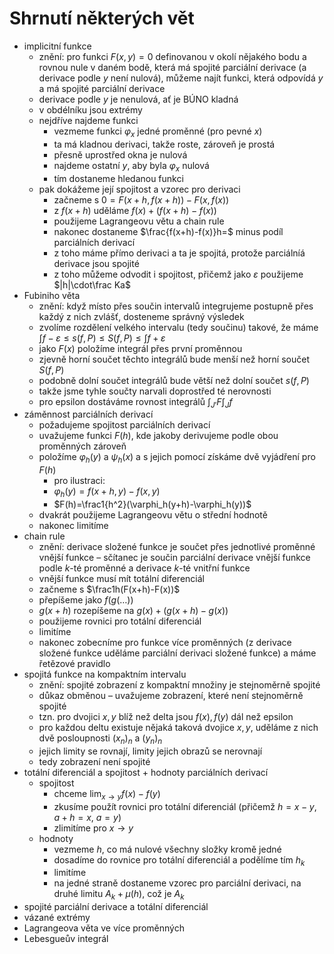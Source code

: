 # Shrnutí některých vět

- implicitní funkce
	- znění: pro funkci $F(x,y)=0$ definovanou v okolí nějakého bodu a rovnou nule v daném bodě, která má spojité parciální derivace (a derivace podle $y$ není nulová), můžeme najít funkci, která odpovídá $y$ a má spojité parciální derivace
	- derivace podle $y$ je nenulová, ať je BÚNO kladná
	- v obdélníku jsou extrémy
	- nejdříve najdeme funkci
		- vezmeme funkci $\varphi_x$ jedné proměnné (pro pevné $x$)
		- ta má kladnou derivaci, takže roste, zároveň je prostá
		- přesně uprostřed okna je nulová
		- najdeme ostatní $y$, aby byla $\varphi_x$ nulová
		- tím dostaneme hledanou funkci
	- pak dokážeme její spojitost a vzorec pro derivaci
		- začneme s $0=F(x+h,f(x+h))-F(x,f(x))$
		- z $f(x+h)$ uděláme $f(x)+(f(x+h)-f(x))$
		- použijeme Lagrangeovu větu a chain rule
		- nakonec dostaneme $\frac{f(x+h)-f(x)}h=$ minus podíl parciálních derivací
		- z toho máme přímo derivaci a ta je spojitá, protože parciálníá derivace jsou spojité
		- z toho můžeme odvodit i spojitost, přičemž jako $\varepsilon$ použijeme $|h|\cdot\frac Ka$
- Fubiniho věta
	- znění: když místo přes součin intervalů integrujeme postupně přes každý z nich zvlášť, dosteneme správný výsledek
	- zvolíme rozdělení velkého intervalu (tedy součinu) takové, že máme $\int f-\varepsilon\leq s(f,P)\leq S(f,P)\leq\int f+\varepsilon$
	- jako $F(x)$ položíme integrál přes první proměnnou
	- zjevně horní součet těchto integrálů bude menší než horní součet $S(f,P)$
	- podobně dolní součet integrálů bude větší než dolní součet $s(f,P)$
	- takže jsme tyhle součty narvali doprostřed té nerovnosti
	- pro epsilon dostáváme rovnost integrálů $\int_{J'}F\int_Jf$
- záměnnost parciálních derivací
	- požadujeme spojitost parciálních derivací
	- uvažujeme funkci $F(h)$, kde jakoby derivujeme podle obou proměnných zároveň
	- položíme $\varphi_h(y)$ a $\psi_h(x)$ a s jejich pomocí získáme dvě vyjádření pro $F(h)$
		- pro ilustraci:
		- $\varphi_h(y)=f(x+h,y)-f(x,y)$
		- $F(h)=\frac1{h^2}(\varphi_h(y+h)-\varphi_h(y))$
	- dvakrát použijeme Lagrangeovu větu o střední hodnotě
	- nakonec limitíme
- chain rule
	- znění: derivace složené funkce je součet přes jednotlivé proměnné vnější funkce – sčítanec je součin parciální derivace vnější funkce podle $k$-té proměnné a derivace $k$-té vnitřní funkce
	- vnější funkce musí mít totální diferenciál
	- začneme s $\frac1h(F(x+h)-F(x))$
	- přepíšeme jako $f(g(\dots))$
	- $g(x+h)$ rozepíšeme na $g(x)+(g(x+h)-g(x))$
	- použijeme rovnici pro totální diferenciál
	- limitíme
	- nakonec zobecníme pro funkce více proměnných (z derivace složené funkce uděláme parciální derivaci složené funkce) a máme řetězové pravidlo
- spojitá funkce na kompaktním intervalu
	- znění: spojité zobrazení z kompaktní množiny je stejnoměrně spojité
	- důkaz obměnou – uvažujeme zobrazení, které není stejnoměrně spojité
	- tzn. pro dvojici $x,y$ blíž než delta jsou $f(x),f(y)$ dál než epsilon
	- pro každou deltu existuje nějaká taková dvojice $x,y$, uděláme z nich dvě posloupnosti $(x_n)_n$ a $(y_n)_n$
	- jejich limity se rovnají, limity jejich obrazů se nerovnají
	- tedy zobrazení není spojité
- totální diferenciál a spojitost + hodnoty parciálních derivací
	- spojitost
		- chceme $\lim_{x\to y}f(x)-f(y)$
		- zkusíme použít rovnici pro totální diferenciál (přičemž $h=x-y$, $a+h=x$, $a=y$)
		- zlimitíme pro $x\to y$
	- hodnoty
		- vezmeme $h$, co má nulové všechny složky kromě jedné
		- dosadíme do rovnice pro totální diferenciál a podělíme tím $h_k$
		- limitíme
		- na jedné straně dostaneme vzorec pro parciální derivaci, na druhé limitu $A_k+\mu(h)$, což je $A_k$
- spojité parciální derivace a totální diferenciál
- vázané extrémy
- Lagrangeova věta ve více proměnných
- Lebesgueův integrál
